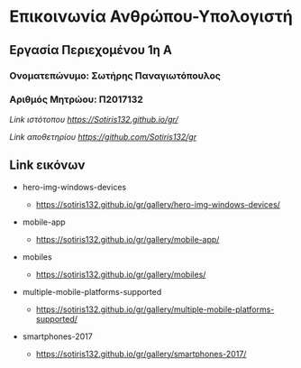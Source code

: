 # Επικοινωνία Ανθρώπου-Υπολογιστή
## Εργασία Περιεχομένου 1η Α
### Ονοματεπώνυμο: Σωτήρης Παναγιωτόπουλος
### Αριθμός Μητρώου: Π2017132
 
*Link ιστότοπου https://Sotiris132.github.io/gr/*
 
*Link αποθετηρίου https://github.com/Sotiris132/gr*
 
 
## Link εικόνων
 
- hero-img-windows-devices
 
  - https://sotiris132.github.io/gr/gallery/hero-img-windows-devices/
 
- mobile-app  
 
  - https://sotiris132.github.io/gr/gallery/mobile-app/
 
- mobiles
 
  - https://sotiris132.github.io/gr/gallery/mobiles/
 
- multiple-mobile-platforms-supported
 
  - https://sotiris132.github.io/gr/gallery/multiple-mobile-platforms-supported/
 
- smartphones-2017
 
  - https://sotiris132.github.io/gr/gallery/smartphones-2017/
